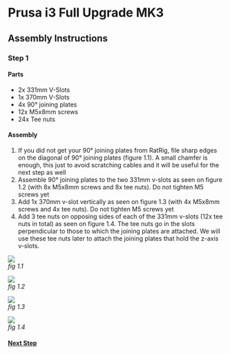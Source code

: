 # Prusa i3 Full Upgrade MK3

## Assembly Instructions

### Step 1

#### Parts

* 2x 331mm V-Slots
* 1x 370mm V-Slots
* 4x 90° joining plates
* 12x M5x8mm screws
* 24x Tee nuts

#### Assembly

1. If you did not get your 90° joining plates from RatRig, file sharp edges on the diagonal of 90° joining plates (figure 1.1). A small chamfer is enough, this just to avoid scratching cables and it will be useful for the next step as well
1. Assemble 90° joining plates to the two 331mm v-slots as seen on figure 1.2 (with 8x M5x8mm screws and 8x tee nuts). Do not tighten M5 screws yet
1. Add 1x 370mm v-slot vertically as seen on figure 1.3 (with 4x M5x8mm screws and 4x tee nuts). Do not tighten M5 screws yet
1. Add 3 tee nuts on opposing sides of each of the 331mm v-slots (12x tee nuts in total) as seen on figure 1.4. The tee nuts go in the slots perpendicular to those to which the joining plates are attached. We will use these tee nuts later to attach the joining plates that hold the z-axis v-slots.


![](img/file_90deg_plate.jpg)\
*fig 1.1*

![](img/fig1.2.jpg)\
*fig 1.2*

![](img/fig1.3.jpg)\
*fig 1.3*

![](img/fig1.4.jpg)\
*fig 1.4*

#### [Next Step](step02.md)
